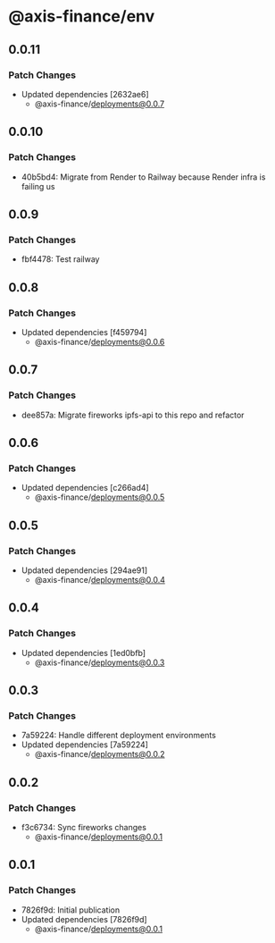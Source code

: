 # @axis-finance/env

## 0.0.11

### Patch Changes

- Updated dependencies [2632ae6]
  - @axis-finance/deployments@0.0.7

## 0.0.10

### Patch Changes

- 40b5bd4: Migrate from Render to Railway because Render infra is failing us

## 0.0.9

### Patch Changes

- fbf4478: Test railway

## 0.0.8

### Patch Changes

- Updated dependencies [f459794]
  - @axis-finance/deployments@0.0.6

## 0.0.7

### Patch Changes

- dee857a: Migrate fireworks ipfs-api to this repo and refactor

## 0.0.6

### Patch Changes

- Updated dependencies [c266ad4]
  - @axis-finance/deployments@0.0.5

## 0.0.5

### Patch Changes

- Updated dependencies [294ae91]
  - @axis-finance/deployments@0.0.4

## 0.0.4

### Patch Changes

- Updated dependencies [1ed0bfb]
  - @axis-finance/deployments@0.0.3

## 0.0.3

### Patch Changes

- 7a59224: Handle different deployment environments
- Updated dependencies [7a59224]
  - @axis-finance/deployments@0.0.2

## 0.0.2

### Patch Changes

- f3c6734: Sync fireworks changes
  - @axis-finance/deployments@0.0.1

## 0.0.1

### Patch Changes

- 7826f9d: Initial publication
- Updated dependencies [7826f9d]
  - @axis-finance/deployments@0.0.1
